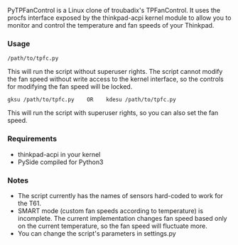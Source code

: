 PyTPFanControl is a Linux clone of troubadix's TPFanControl. It uses the procfs interface exposed by the thinkpad-acpi kernel module to allow you to monitor and control the temperature and fan speeds of your Thinkpad.

### Usage
    /path/to/tpfc.py

This will run the script without superuser rights. The script cannot modify the fan speed without write access to the kernel interface, so the controls for modifying the fan speed will be locked.

    gksu /path/to/tpfc.py    OR    kdesu /path/to/tpfc.py

This will run the script with superuser rights, so you can also set the fan speed.

### Requirements
- thinkpad-acpi in your kernel
- PySide compiled for Python3

### Notes
- The script currently has the names of sensors hard-coded to work for the T61.
- SMART mode (custom fan speeds according to temperature) is incomplete. The current implementation changes fan speed based only on the current temperature, so the fan speed will fluctuate more.
- You can change the script's parameters in settings.py
